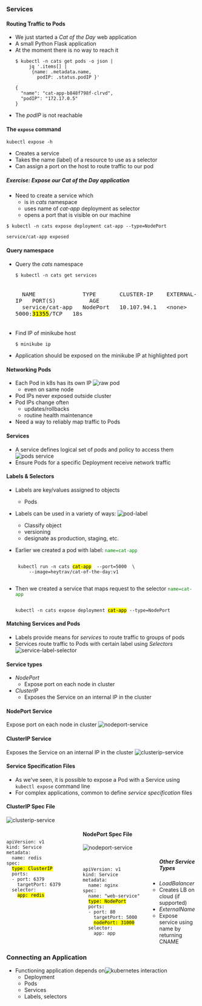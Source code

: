 ### Services


#### Routing Traffic to Pods
* We just started a _Cat of the Day_ web application
* A small Python Flask application
* At the moment there is no way to reach it
   ```
   $ kubectl -n cats get pods -o json | 
        jq '.items[] | 
         {name: .metadata.name, 
           podIP: .status.podIP }'
   ```
   ```
   {
     "name": "cat-app-b848f798f-clrvd",
     "podIP": "172.17.0.5"
   }
   ```
   <!-- .element: style="font-size:13pt;" class="fragment" data-fragment-index="0"  -->
* The <!-- .element: class="fragment" data-fragment-index="1" -->_podIP_ is not reachable



#### The `expose` command
<code>kubectl expose -h</code>
* Creates a service
* Takes the name (label) of a resource to use as a selector
* Can assign a port on the host to route traffic to our pod



##### Exercise: Expose our _Cat of the Day_ application
* Need to create a service which
  + is in _cats_ namespace
  + uses name of _cat-app_ deployment as selector
  + opens a port that is visible on our machine

```
$ kubectl -n cats expose deployment cat-app --type=NodePort
```
<!-- .element: class="fragment" data-fragment-index="0" font-size:13pt; -->
```
service/cat-app exposed
```
<!-- .element: class="fragment" data-fragment-index="1" font-size:13pt; -->


#### Query namespace
* Query the _cats_ namespace
   ```
   $ kubectl -n cats get services
   ```
   <pre class="fragment" data-fragment-index="0" style="font-size:13pt;"><code data-trim data-noescape>
    NAME              TYPE       CLUSTER-IP    EXTERNAL-IP   PORT(S)          AGE
    service/cat-app   NodePort   10.107.94.1   &lt;none&gt;        5000:<mark>31355</mark>/TCP   18s
   </code></pre>
* Find IP of minikube host <!-- .element: class="fragment" data-fragment-index="1" -->
   ```
   $ minikube ip
   ```
* Application should be exposed on the minikube IP at highlighted port <!-- .element: class="fragment" data-fragment-index="2" -->


#### Networking Pods
* Each Pod in k8s has its own IP<!-- .element: class="fragment" data-fragment-index="0" --> ![raw pod](img/k8s-raw-pod-ip.png "Raw Pod Networking") <!-- .element: class="img-right" -->
   + even on same node
* Pod IPs never exposed outside cluster <!-- .element: class="fragment" data-fragment-index="1" -->
* Pod IPs change often <!-- .element: class="fragment" data-fragment-index="2" -->
   + updates/rollbacks
   + routine health maintenance
* Need a way to reliably map traffic to Pods <!-- .element: class="fragment" data-fragment-index="3" -->


#### Services
* A service defines logical set of pods and policy to access them <!-- .element: class="fragment" data-fragment-index="3" -->![pods service](img/k8s-service-pods1.png "Basic Service") <!-- .element: class="img-right" -->
* Ensure Pods for a specific Deployment receive network traffic <!-- .element: class="fragment" data-fragment-index="4" -->



#### Labels & Selectors
* Labels are key/values assigned to objects
   + Pods
* Labels can be used in a variety of ways: ![pod-label](img/k8s-pod-label.png "Pod Label") <!-- .element: class="img-right" -->
   + Classify object
   + versioning
   + designate as production, staging, etc.



* Earlier we created a pod with label:<!-- .element: class="fragment" data-fragment-index="0" --> <code style="color:green;">name=cat-app</code>
   <pre><code data-trim data-noescape>
   kubectl run -n cats <mark>cat-app</mark>  --port=5000  \
       --image=heytrav/cat-of-the-day:v1
    </code></pre>
* Then we created a service that maps request to the selector <!-- .element: class="fragment" data-fragment-index="1" --><code style="color:green;">name=cat-app</code>
  <pre ><code data-trim data-noescape>
  kubectl -n cats expose deployment <mark>cat-app</mark> --type=NodePort
  </code></pre>


#### Matching Services and Pods
* Labels provide means for _services_ to route traffic to groups of pods
* Services route traffic to Pods with certain label using _Selectors_ ![service-label-selector](img/k8s-service-label-selectors.png "Labels and Selectors") <!-- .element: class="img-right" -->


#### Service types
* _NodePort_
   - Expose port on each node in cluster
* _ClusterIP_
   - Exposes the Service on an internal IP in the cluster


#### NodePort Service
Expose port on each node in cluster
 ![nodeport-service](img/k8s-nodeport-service.png "NodePort")



#### ClusterIP Service
 Exposes the Service on an internal IP in the cluster 
 ![clusterip-service](img/k8s-cluster-ip-port-service.hml.png "ClusterIP")


#### Service Specification Files
* As we've seen, it is possible to expose a Pod with a Service using <!-- .element: class="fragment" data-fragment-index="0" -->`kubectl expose` command line
* For complex applications, common to define <!-- .element: class="fragment" data-fragment-index="1" -->_service specification_ files 


#### ClusterIP Spec File
 ![clusterip-service](img/k8s-cluster-ip-port-service.hml.png "ClusterIP")
<!-- .element: style="width:40%;float:right;"  -->

<pre style="width:40%;float:left;"><code data-trim data-noescape>
apiVersion: v1
kind: Service
metadata:
  name: redis
spec:
  <span class="fragment" data-fragment-index="1"><mark>type: ClusterIP</mark></span>
  <span class="fragment" data-fragment-index="2">ports:
  - port: 6379
    targetPort: 6379</span>
  <span class="fragment" data-fragment-index="3">selector:
    <mark>app: redis</mark></span></code></pre>



#### NodePort Spec File
 ![nodeport-service](img/k8s-nodeport-service.png "NodePort")
<!-- .element: style="width:50%;float:right;"  -->

<pre style="width:40%;float:left;"><code data-trim data-noescape>
apiVersion: v1
kind: Service
metadata:
  name: nginx
spec:
  name: "web-service"
  <mark>type: NodePort</mark>
  ports:
  - port: 80
    targetPort: 5000
    <mark>nodePort: 31000</mark>
  selector:
    app: app</code></pre>



##### Other Service Types
* _LoadBalancer_
   - Creates LB on cloud (if supported)
* _ExternalName_ 
   - Expose service using name by returning CNAME


### Connecting an Application
* Functioning application depends on![kubernetes interaction](img/kubernetes-user-interaction.svg "Kubernetes Architecture") <!-- .element: class="img-right" style="width:50%;" -->
   + Deployment
   + Pods
   + Services
   + Labels, selectors
